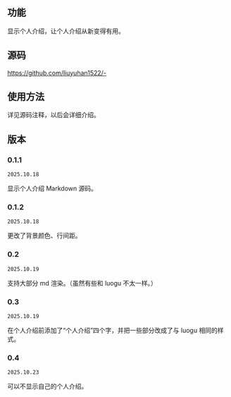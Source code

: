 ## 功能

显示个人介绍，让个人介绍从新变得有用。


## 源码
<https://github.com/liuyuhan1522/->


## 使用方法
详见源码注释，以后会详细介绍。


## 版本
### 0.1.1 
$\texttt{2025.10.18}$ 

显示个人介绍 Markdown 源码。

### 0.1.2
$\texttt{2025.10.18}$

更改了背景颜色、行间距。

### 0.2
$\texttt{2025.10.19}$

支持大部分 md 渲染。（虽然有些和 luogu 不太一样。）

### 0.3
$\texttt{2025.10.19}$

在个人介绍前添加了“个人介绍”四个字，并把一些部分改成了与 luogu 相同的样式。

### 0.4
$\texttt{2025.10.23}$

可以不显示自己的个人介绍。
